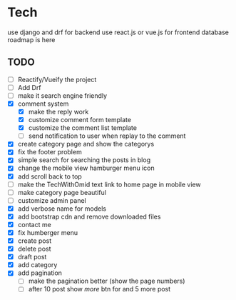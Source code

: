 # Tech
use django and drf for backend
use react.js or vue.js for frontend
database roadmap is here

## TODO
- [ ] Reactify/Vueify the project
- [ ] Add Drf
- [ ] make it search engine friendly
- [x] comment system
    - [x] make the reply work
    - [x] customize comment form template
    - [x] customize the comment list template
    - [ ] send notification to user when replay to the comment
- [x] create category page and show the categorys
- [x] fix the footer problem
- [x] simple search for searching the posts in blog
- [x] change the mobile view hamburger menu icon
- [x] add scroll back to top
- [ ] make the TechWithOmid text link to home page in mobile view
- [ ] make category page beautiful
- [ ] customize admin panel 
- [x] add verbose name for models 
- [x] add bootstrap cdn and remove downloaded files
- [x] contact me
- [x] fix humberger menu
- [x] create post
- [x] delete post
- [x] draft post
- [x] add category
- [x] add pagination
    - [ ] make the pagination better (show the page numbers)
    - [ ] after 10 post show *more* btn for and 5 more post
